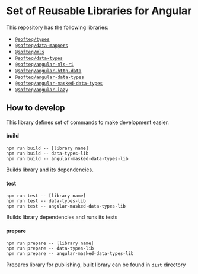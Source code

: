 # Set of Reusable Libraries for Angular

This repository has the following libraries:
* [`@softeq/types`](projects/types-lib/README.md)
* [`@softeq/data-mappers`](projects/data-mappers-lib/README.md)
* [`@softeq/mls`](projects/mls-lib/README.md)
* [`@softeq/data-types`](projects/data-types-lib/README.md)
* [`@softeq/angular-mls-ri`](projects/angular-mls-ri-lib/README.md)
* [`@softeq/angular-http-data`](projects/angular-http-data-lib/README.md)
* [`@softeq/angular-data-types`](projects/angular-data-types-lib/README.md)
* [`@softeq/angular-masked-data-types`](projects/angular-masked-data-types-lib/README.md)
* [`@softeq/angular-lazy`](projects/angular-lazy-lib/README.md)

## How to develop

This library defines set of commands to make development easier.

#### build
```
npm run build -- [library name]
npm run build -- data-types-lib  
npm run build -- angular-masked-data-types-lib
``` 
Builds library and its dependencies.

#### test
```
npm run test -- [library name]
npm run test -- data-types-lib  
npm run test -- angular-masked-data-types-lib
``` 
Builds library dependencies and runs its tests

#### prepare
```
npm run prepare -- [library name]
npm run prepare -- data-types-lib  
npm run prepare -- angular-masked-data-types-lib
``` 
Prepares library for publishing, built library can be found in `dist` directory
